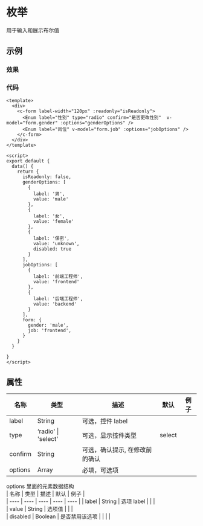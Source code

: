 # 枚举  
用于输入和展示布尔值

## 示例  

### 效果
<Demo>
  <EnumDemo />
</Demo>

### 代码  
```vue
<template>
  <div>
    <c-form label-width="120px" :readonly="isReadonly"> 
      <Enum label="性别" type="radio" confirm="是否更改性别"  v-model="form.gender" :options="genderOptions" />
      <Enum label="岗位" v-model="form.job" :options="jobOptions" />
    </c-form>
  </div>
</template>

<script>
export default {
  data() {
    return {
      isReadonly: false,
      genderOptions: [
        {
          label: '男',
          value: 'male'
        },
        {
          label: '女',
          value: 'female'
        },
        {
          label: '保密',
          value: 'unknown',
          disabled: true
        }
      ],
      jobOptions: [
        {
          label: '前端工程师',
          value: 'frontend'
        },
        {
          label: '后端工程师',
          value: 'backend'
        }
      ],
      form: {
        gender: 'male',
        job: 'frontend',
      }
    }
  }

}
</script>
```

## 属性  
| 名称 | 类型 | 描述 | 默认 |  例子 |  
| ---- | ---- | ---- | ---- | ---- |
| label | String | 可选，控件 label |  | |  
| type | ‘radio' \| 'select' | 可选，显示控件类型 | select | |  
| confirm | String | 可选，确认提示, 在修改前的确认| | |  
| options | Array | 必填，可选项 | | | |  

options 里面的元素数据结构  
| 名称 | 类型 | 描述 | 默认 |  例子 |  
| ---- | ---- | ---- | ---- | ---- |
| label | String | 选项 label |  | |  
| value | String | 选项值 |  | |  
| disabled | Boolean | 是否禁用该选项 | | | |  


<Comment />